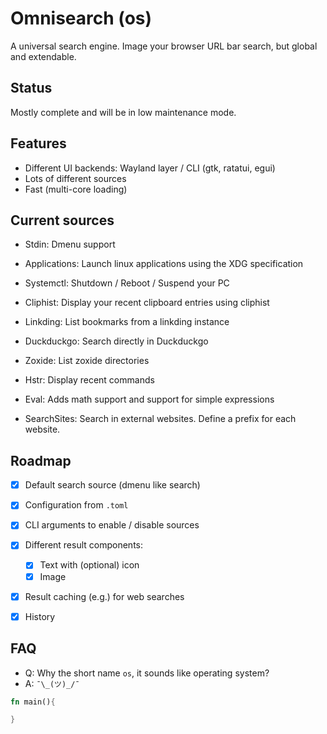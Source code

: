 # Omnisearch (os)
A universal search engine. Image your browser URL bar search, but global and extendable.


## Status
Mostly complete and will be in low maintenance mode.

## Features
- Different UI backends: Wayland layer / CLI (gtk, ratatui, egui)
- Lots of different sources
- Fast (multi-core loading)

## Current sources
- Stdin: Dmenu support
- Applications: Launch linux applications using the XDG specification
- Systemctl: Shutdown / Reboot / Suspend your PC

- Cliphist: Display your recent clipboard entries using cliphist
- Linkding: List bookmarks from a linkding instance
- Duckduckgo: Search directly in Duckduckgo
- Zoxide: List zoxide directories
- Hstr: Display recent commands
- Eval: Adds math support and support for simple expressions
- SearchSites: Search in external websites. Define a prefix for each website.

## Roadmap
- [X] Default search source (dmenu like search)
- [X] Configuration from `.toml`
- [X] CLI arguments to enable / disable sources
- [X] Different result components:
    - [X] Text with (optional) icon
    - [X] Image
- [X] Result caching (e.g.) for web searches
- [X] History


## FAQ
- Q: Why the short name `os`, it sounds like operating system?
- A: `¯\_(ツ)_/¯`
```rs
fn main(){

}
```
